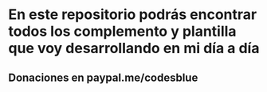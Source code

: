 # En este repositorio podrás encontrar todos los complemento y plantilla que voy desarrollando en mi día a día 
## Donaciones en paypal.me/codesblue
